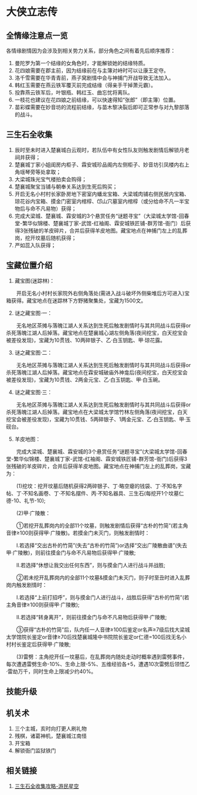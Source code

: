 # 大侠立志传

## 全情缘注意点一览

各情缘剧情因为会涉及到相关势力关系，部分角色之间有着先后顺序推荐：

1. 曼陀罗为第一个结缘的女角色时，才能解锁她的结缘特质。
2. 花四娘需要在郡主前，因为结缘前在与主簿对峙时可以让康王定夺。
3. 洛千雪需要在华青青前，燕子窝剧情中会与神捕门开战导致无法加入。
4. 韩红玉需要在燕云铁军覆灭前完成结缘（得亲手干掉萧元霸）。
5. 投靠燕云铁军后，叶银瓶、韩红玉、曲忘忧将离队。
6. 一枝花也建议在花四娘之前结缘，可以快速得知“张郎”（即主簿）位置。
7. 苗彩蝶需要在妙音坊的流程前结缘，与苗木黎决裂后即可正常参与对九黎部落的战斗。

## 三生石全收集

1. 辰时至未时进入楚襄城白云观时，若队伍中有女性队友则触发剧情后解锁月老祠并获得；
2. 楚襄城丁家小姐闺房内柜子、霖安城珍品阁内左侧柜子、妙音坊引凤楼内右上角瑶琴旁等处拿取；
3. 大梁城珠光宝气楼拍卖会购得；
4. 楚襄城聚宝当铺与朝奉关系达到生死后购买；
5. 开启无名小村村长家卧房地下密室内蟠龙宝箱、大梁城肉铺右侧民居内宝箱、琼花谷内宝箱、摸金门密室内棺椁、邙山穴墓室内棺椁（或分给命不凡一半宝物后与命不凡易物）获得；
6. 完成大梁城、楚襄城、霖安城的3个悬赏任务“谜题寻宝”（大梁城太学馆-回春堂-繁华似锦楼、楚襄城丁家-武馆-红袖阁、霖安城铁匠铺-群芳馆-衙门）后获得3张残破的羊皮碎片，合并后获得羊皮地图。藏宝地点在神捕门左上的乱葬岗，挖开坟墓后随机获得；
7. 严如蕊入队获得；


## 宝藏位置介绍

1. 藏宝图(迷踪林)：

　　开启无名小村村长家院外右侧角落处(需进入战斗破坏外侧柴堆后方可进入)宝箱获得。藏宝地点在迷踪林下方野猪聚集处，宝藏为1500文。

2. 谜之藏宝图·一：

　　无名地区茶摊与落魄江湖人关系达到生死后触发剧情时与其共同战斗后获得or杀死落魄江湖人后掉落。藏宝地点在楚襄城心湖左侧角落(夜间挖宝，白天挖宝会被差役发现)，宝藏为10贯钱、10两碎银子、乙·白玉钥匙、甲·琼花露。

3. 谜之藏宝图·二：

　　无名地区茶摊与落魄江湖人关系达到生死后触发剧情时与其共同战斗后获得or杀死落魄江湖人后掉落。藏宝地点在霖安城破庙外神龛后(夜间挖宝，白天挖宝会被差役发现)，宝藏为10贯钱、2两金元宝、乙·白玉钥匙、甲·白玉碗。

4. 谜之藏宝图·三：

　　无名地区茶摊与落魄江湖人关系达到生死后触发剧情时与其共同战斗后获得or杀死落魄江湖人后掉落。藏宝地点在大梁城太学馆竹林左侧角落(夜间挖宝，白天挖宝会被差役发现)，宝藏为10贯钱、5两碎银子、1两金元宝、乙·白玉钥匙、甲·玉砚台。

5. 羊皮地图：

　　完成大梁城、楚襄城、霖安城的3个悬赏任务“谜题寻宝”(大梁城太学馆-回春堂-繁华似锦楼、楚襄城丁家-武馆-红袖阁、霖安城铁匠铺-群芳馆-衙门)后获得3张残破的羊皮碎片，合并后获得羊皮地图。藏宝地点在神捕门左上的乱葬岗，宝藏为：

　　(1)挖坟：挖开坟墓后随机获得2两碎银子、丁·略空瘪的钱袋、丁·不知名字帖、丁·不知名画卷、丁·不知名摆件、丙·不知名器具、三生石(每挖开1个坟墓仁德-10、礼节-10);

　　(2)甲·广陵散：

　　①若挖开乱葬岗内的全部11个坟墓，则触发剧情后获得“古朴的竹简”(若主角音律≥100则获得甲·广陵散)。若摸金门未灭门，则触发剧情时：

　　Ⅰ.若选择“交出古朴的竹简”(失去“古朴的竹简”)or选择“交出广陵散曲谱”(失去甲·广陵散)，则前往摸金门与命不凡易物后获得甲·广陵散;

　　Ⅱ.若选择“休想让我交出任何东西”，则与摸金门人进行战斗并战胜;

　　②若未挖开乱葬岗内的全部11个坟墓&摸金门未灭门，则子时至丑时进入乱葬岗内触发剧情时：

　　Ⅰ.若选择“上前打招呼”，则与摸金门人进行战斗，战胜后获得“古朴的竹简”(若主角音律≥100则获得甲·广陵散);

　　Ⅱ.若选择“转身离开”，则前往摸金门与命不凡易物后获得甲·广陵散;

　　③获得“古朴的竹简”后，队内任一人音律≥100后鉴定or名声≥7级后找大梁城太学馆院长鉴定or音律≥70后找楚襄城隆中书院院长鉴定or仁德=100后找无名小村村长鉴定后获得甲·广陵散;

　　(3)雷劈：主角挖开任一坟墓后，在乱葬岗内随处走动时概率遇到雷劈事件，每次遭遇雷劈生命-10%、生命上限-5%、五维经验各+5，遭遇10次雷劈后领悟乙·雷劫万千，同时生命上限减少约40%。


## 技能升级

## 机关术

1. 三个主城，亥时向打更人刷礼物
2. 残棋，诸葛神机，楚襄城江南怪
3. 开宝箱
4. 解锁衙门监狱铁门


## 相关链接

1. [三生石全收集攻略-游民星空](https://www.gamersky.com/handbook/202311/1674078.shtml)
